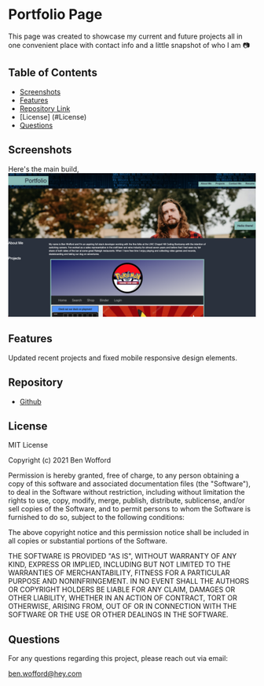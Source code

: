# Portfolio Page

This page was created to showcase my current and future projects all in one convenient place with contact info and a little snapshot of who I am 📷

## Table of Contents

- [Screenshots ](#Screenshots)
- [Features](#Features)
- [Repository Link](#Repository)
- [License] (#License)
- [Questions](#Questions)

## Screenshots

Here's the main build,
<img src="/assets/images/main-build2.png" />

## Features

Updated recent projects and fixed mobile responsive design elements.

## Repository

- [Github](https://github.com/benwofford/portfolio-site)

## License

MIT License

Copyright (c) 2021 Ben Wofford

Permission is hereby granted, free of charge, to any person obtaining a copy
of this software and associated documentation files (the "Software"), to deal
in the Software without restriction, including without limitation the rights
to use, copy, modify, merge, publish, distribute, sublicense, and/or sell
copies of the Software, and to permit persons to whom the Software is
furnished to do so, subject to the following conditions:

The above copyright notice and this permission notice shall be included in all
copies or substantial portions of the Software.

THE SOFTWARE IS PROVIDED "AS IS", WITHOUT WARRANTY OF ANY KIND, EXPRESS OR
IMPLIED, INCLUDING BUT NOT LIMITED TO THE WARRANTIES OF MERCHANTABILITY,
FITNESS FOR A PARTICULAR PURPOSE AND NONINFRINGEMENT. IN NO EVENT SHALL THE
AUTHORS OR COPYRIGHT HOLDERS BE LIABLE FOR ANY CLAIM, DAMAGES OR OTHER
LIABILITY, WHETHER IN AN ACTION OF CONTRACT, TORT OR OTHERWISE, ARISING FROM,
OUT OF OR IN CONNECTION WITH THE SOFTWARE OR THE USE OR OTHER DEALINGS IN THE
SOFTWARE.

## Questions

For any questions regarding this project, please reach out via email:

ben.wofford@hey.com

